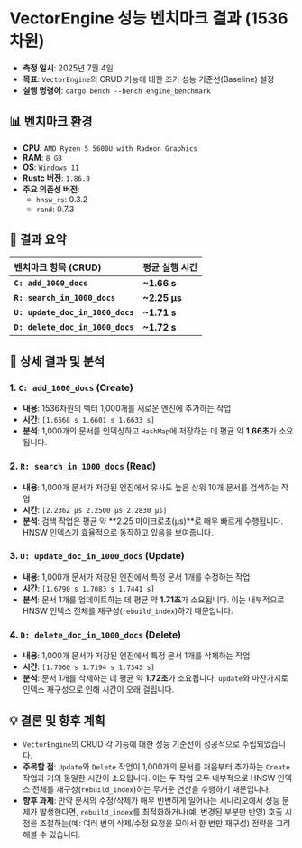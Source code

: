 # VectorEngine 성능 벤치마크 결과 (1536차원)

-   **측정 일시**: 2025년 7월 4일
-   **목표**: `VectorEngine`의 CRUD 기능에 대한 초기 성능 기준선(Baseline) 설정
-   **실행 명령어**: `cargo bench --bench engine_benchmark`

## 📊 벤치마크 환경

-   **CPU**: `AMD Ryzen 5 5600U with Radeon Graphics`
-   **RAM**: `8 GB`
-   **OS**: `Windows 11`
-   **Rustc 버전**: `1.86.0`
-   **주요 의존성 버전**:
    -   `hnsw_rs`: 0.3.2
    -   `rand`: 0.7.3

## 📝 결과 요약

| 벤치마크 항목 (CRUD) | 평균 실행 시간 |
| :--- | :--- |
| **`C: add_1000_docs`** | **~1.66 s** |
| **`R: search_in_1000_docs`** | **~2.25 µs** |
| **`U: update_doc_in_1000_docs`**| **~1.71 s** |
| **`D: delete_doc_in_1000_docs`**| **~1.72 s** |


## 🔬 상세 결과 및 분석

### 1. `C: add_1000_docs` (Create)

-   **내용**: 1536차원의 벡터 1,000개를 새로운 엔진에 추가하는 작업
-   **시간**: `[1.6568 s 1.6601 s 1.6633 s]`
-   **분석**: 1,000개의 문서를 인덱싱하고 `HashMap`에 저장하는 데 평균 약 **1.66초**가 소요됩니다.

### 2. `R: search_in_1000_docs` (Read)

-   **내용**: 1,000개 문서가 저장된 엔진에서 유사도 높은 상위 10개 문서를 검색하는 작업
-   **시간**: `[2.2362 µs 2.2500 µs 2.2830 µs]`
-   **분석**: 검색 작업은 평균 약 **2.25 마이크로초(µs)**로 매우 빠르게 수행됩니다. HNSW 인덱스가 효율적으로 동작하고 있음을 보여줍니다.

### 3. `U: update_doc_in_1000_docs` (Update)

-   **내용**: 1,000개 문서가 저장된 엔진에서 특정 문서 1개를 수정하는 작업
-   **시간**: `[1.6790 s 1.7083 s 1.7441 s]`
-   **분석**: 문서 1개를 업데이트하는 데 평균 약 **1.71초**가 소요됩니다. 이는 내부적으로 HNSW 인덱스 전체를 재구성(`rebuild_index`)하기 때문입니다.

### 4. `D: delete_doc_in_1000_docs` (Delete)

-   **내용**: 1,000개 문서가 저장된 엔진에서 특정 문서 1개를 삭제하는 작업
-   **시간**: `[1.7060 s 1.7194 s 1.7343 s]`
-   **분석**: 문서 1개를 삭제하는 데 평균 약 **1.72초**가 소요됩니다. `update`와 마찬가지로 인덱스 재구성으로 인해 시간이 오래 걸립니다.

## 💡 결론 및 향후 계획

-   `VectorEngine`의 CRUD 각 기능에 대한 성능 기준선이 성공적으로 수립되었습니다.
-   **주목할 점**: `Update`와 `Delete` 작업이 1,000개의 문서를 처음부터 추가하는 `Create` 작업과 거의 동일한 시간이 소요됩니다. 이는 두 작업 모두 내부적으로 HNSW 인덱스 전체를 재구성(`rebuild_index`)하는 무거운 연산을 수행하기 때문입니다.
-   **향후 과제**: 만약 문서의 수정/삭제가 매우 빈번하게 일어나는 시나리오에서 성능 문제가 발생한다면, `rebuild_index`를 최적화하거나(예: 변경된 부분만 반영) 호출 시점을 조절하는(예: 여러 번의 삭제/수정 요청을 모아서 한 번만 재구성) 전략을 고려해볼 수 있습니다.